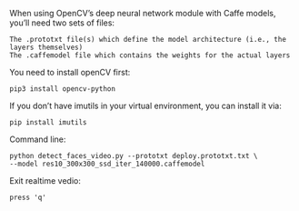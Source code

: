 When using OpenCV’s deep neural network module with Caffe models, you’ll need two sets of files:

	The .prototxt file(s) which define the model architecture (i.e., the layers themselves)
	The .caffemodel file which contains the weights for the actual layers

You need to install openCV first:

	pip3 install opencv-python

If you don’t have imutils  in your virtual environment, you can install it via:

	pip install imutils

Command line: 

	python detect_faces_video.py --prototxt deploy.prototxt.txt \
	--model res10_300x300_ssd_iter_140000.caffemodel

Exit realtime vedio:

	press 'q'

